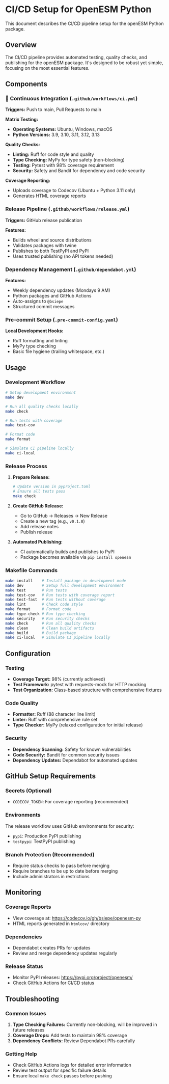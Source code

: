 # CI/CD Setup for OpenESM Python

This document describes the CI/CD pipeline setup for the openESM Python package.

## Overview

The CI/CD pipeline provides automated testing, quality checks, and publishing for the openESM package. It's designed to be robust yet simple, focusing on the most essential features.

## Components

### 🔄 Continuous Integration (`.github/workflows/ci.yml`)

**Triggers:** Push to main, Pull Requests to main

**Matrix Testing:**
- **Operating Systems:** Ubuntu, Windows, macOS
- **Python Versions:** 3.9, 3.10, 3.11, 3.12, 3.13

**Quality Checks:**
- **Linting:** Ruff for code style and quality
- **Type Checking:** MyPy for type safety (non-blocking)
- **Testing:** Pytest with 98% coverage requirement
- **Security:** Safety and Bandit for dependency and code security

**Coverage Reporting:**
- Uploads coverage to Codecov (Ubuntu + Python 3.11 only)
- Generates HTML coverage reports

###  Release Pipeline (`.github/workflows/release.yml`)

**Triggers:** GitHub release publication

**Features:**
- Builds wheel and source distributions
- Validates packages with twine
- Publishes to both TestPyPI and PyPI
- Uses trusted publishing (no API tokens needed)

###  Dependency Management (`.github/dependabot.yml`)

**Features:**
- Weekly dependency updates (Mondays 9 AM)
- Python packages and GitHub Actions
- Auto-assigns to `@bsiepe`
- Structured commit messages

###  Pre-commit Setup (`.pre-commit-config.yaml`)

**Local Development Hooks:**
- Ruff formatting and linting
- MyPy type checking
- Basic file hygiene (trailing whitespace, etc.)

## Usage

### Development Workflow

```bash
# Setup development environment
make dev

# Run all quality checks locally
make check

# Run tests with coverage
make test-cov

# Format code
make format

# Simulate CI pipeline locally
make ci-local
```

### Release Process

1. **Prepare Release:**
   ```bash
   # Update version in pyproject.toml
   # Ensure all tests pass
   make check
   ```

2. **Create GitHub Release:**
   - Go to GitHub → Releases → New Release
   - Create a new tag (e.g., `v0.1.0`)
   - Add release notes
   - Publish release

3. **Automated Publishing:**
   - CI automatically builds and publishes to PyPI
   - Package becomes available via `pip install openesm`

### Makefile Commands

```bash
make install    # Install package in development mode
make dev        # Setup full development environment
make test       # Run tests
make test-cov   # Run tests with coverage report
make test-fast  # Run tests without coverage
make lint       # Check code style
make format     # Format code
make type-check # Run type checking
make security   # Run security checks
make check      # Run all quality checks
make clean      # Clean build artifacts
make build      # Build package
make ci-local   # Simulate CI pipeline locally
```

## Configuration

### Testing
- **Coverage Target:** 98% (currently achieved)
- **Test Framework:** pytest with requests-mock for HTTP mocking
- **Test Organization:** Class-based structure with comprehensive fixtures

### Code Quality
- **Formatter:** Ruff (88 character line limit)
- **Linter:** Ruff with comprehensive rule set
- **Type Checker:** MyPy (relaxed configuration for initial release)

### Security
- **Dependency Scanning:** Safety for known vulnerabilities
- **Code Security:** Bandit for common security issues
- **Dependency Updates:** Dependabot for automated updates

## GitHub Setup Requirements

### Secrets (Optional)
- `CODECOV_TOKEN`: For coverage reporting (recommended)

### Environments
The release workflow uses GitHub environments for security:
- `pypi`: Production PyPI publishing
- `testpypi`: TestPyPI publishing

### Branch Protection (Recommended)
- Require status checks to pass before merging
- Require branches to be up to date before merging
- Include administrators in restrictions

## Monitoring

### Coverage Reports
- View coverage at: https://codecov.io/gh/bsiepe/openesm-py
- HTML reports generated in `htmlcov/` directory

### Dependencies
- Dependabot creates PRs for updates
- Review and merge dependency updates regularly

### Release Status
- Monitor PyPI releases: https://pypi.org/project/openesm/
- Check GitHub Actions for CI/CD status

## Troubleshooting

### Common Issues
1. **Type Checking Failures:** Currently non-blocking, will be improved in future releases
2. **Coverage Drops:** Add tests to maintain 98% coverage
3. **Dependency Conflicts:** Review Dependabot PRs carefully

### Getting Help
- Check GitHub Actions logs for detailed error information
- Review test output for specific failure details
- Ensure local `make check` passes before pushing
